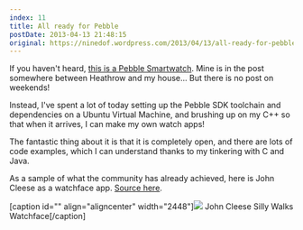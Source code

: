 ```yaml
---
index: 11
title: All ready for Pebble
postDate: 2013-04-13 21:48:15
original: https://ninedof.wordpress.com/2013/04/13/all-ready-for-pebble/
---
```


If you haven't heard, [this is a Pebble Smartwatch](http://getpebble.com/). Mine is in the post somewhere between Heathrow and my house... But there is no post on weekends!

Instead, I've spent a lot of today setting up the Pebble SDK toolchain and dependencies on a Ubuntu Virtual Machine, and brushing up on my C++ so that when it arrives, I can make my own watch apps!

The fantastic thing about it is that it is completely open, and there are lots of code examples, which I can understand thanks to my tinkering with C and Java.

As a sample of what the community has already achieved, here is John Cleese as a watchface app. [Source here](http://www.reddit.com/r/pebble/comments/1c8bho/swalks_watch_face_loads_fine_with_current_pebble/).

[caption id="" align="aligncenter" width="2448"]![](http://i.imgur.com/zr92fnO.jpg) John Cleese Silly Walks Watchface[/caption]
